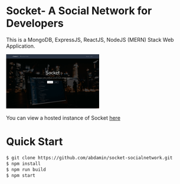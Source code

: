 # Socket- A Social Network for Developers

This is a MongoDB, ExpressJS, ReactJS, NodeJS (MERN) Stack Web Application.

<a href="/"></a> <img src="./socket.gif" alt="Socket" width="50%" />

You can view a hosted instance of Socket [here](https://salty-everglades-17999.herokuapp.com)

# Quick Start

    $ git clone https://github.com/abdamin/socket-socialnetwork.git
    $ npm install
    $ npm run build
    $ npm start

